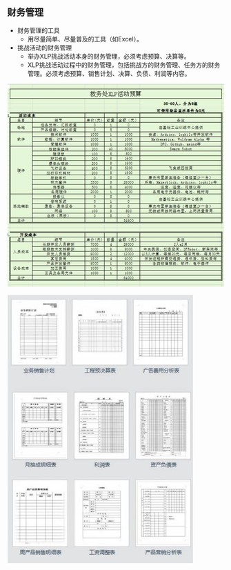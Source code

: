 ## 财务管理

*  财务管理的工具
	*  用尽量简单、尽量普及的工具（如Excel）。
*  挑战活动的财务管理
	*  举办XLP挑战活动本身的财务管理，必须考虑预算、决算等。
	*  XLP挑战活动过程中的财务管理，包括挑战方的财务管理、任务方的财务管理。必须考虑预算、销售计划、决算、负债、利润等内容。


![0](../assets/challenger_preparation/financial_management/00.jpg)


![0](../assets/challenger_preparation/financial_management/01.jpg)
